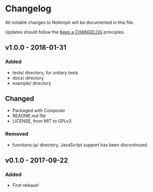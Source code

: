 # Changelog

All notable changes to Notemph will be documented in this file.

Updates should follow the [Keep a CHANGELOG](http://keepachangelog.com/) principles.

## v1.0.0 - 2018-01-31

### Added
- tests/ directory, for unitary tests
- docs/ directory
- example/ directory

## Changed
- Packaged with Composer
- README.md file
- LICENSE, from MIT to GPLv3

### Removed
- functions-js/ directory, JavaScript support has been discontinued.


## v0.1.0 - 2017-09-22

### Added
- First release!
